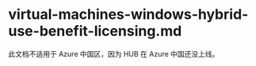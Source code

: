 # virtual-machines-windows-hybrid-use-benefit-licensing.md

此文档不适用于 Azure 中国区，因为 HUB 在 Azure 中国还没上线。